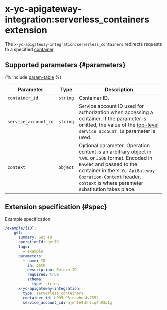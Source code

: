 # x-yc-apigateway-integration:serverless_containers extension

The `x-yc-apigateway-integration:serverless_containers` redirects requests to a specified [container](../../../serverless-containers/concepts/container.md).

## Supported parameters {#parameters}

{% include [param-table](../../../_includes/api-gateway/parameters-table.md) %}

| Parameter | Type | Description |
| ---- | ---- | ---- |
| `container_id` | `string` | Container ID. |
| `service_account_id` | `string` | Service account ID used for authorization when accessing a container. If the parameter is omitted, the value of the [top-level](index.md#top-level) `service_account_id` parameter is used. |
| `context` | `object` | Optional parameter. Operation context is an arbitrary object in `YAML` or `JSON` format. Encoded in `Base64` and passed to the container in the `X-Yc-ApiGateway-Operation-Context` header. `context` is where parameter substitution takes place. |

## Extension specification {#spec}

Example specification:

```yaml
/example/{ID}:
    get:
      summary: Get ID
      operationId: getID
      tags:
        - example
      parameters:
        - name: ID
          in: path
          description: Return ID
          required: true
          schema:
            type: string
      x-yc-apigateway-integration:
        type: serverless_containers
        container_id: b095c95icnvbuf4v755l
        service_account_id: ajehfe41hhliq4n93q1g
```

